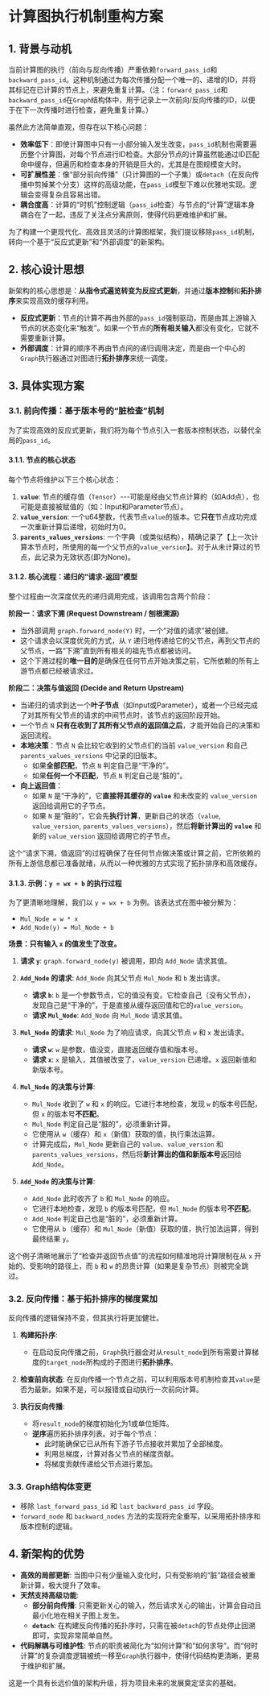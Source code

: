# 计算图执行机制重构方案

## 1. 背景与动机

当前计算图的执行（前向与反向传播）严重依赖`forward_pass_id`和`backward_pass_id`。这种机制通过为每次传播分配一个唯一的、递增的ID，并将其标记在已计算的节点上，来避免重复计算。（注：`forward_pass_id`和`backward_pass_id`在`Graph`结构体中，用于记录上一次前向/反向传播的ID，以便于在下一次传播时进行检查，避免重复计算。）

虽然此方法简单直观，但存在以下核心问题：

-   **效率低下**：即使计算图中只有一小部分输入发生改变，`pass_id`机制也需要遍历整个计算图，对每个节点进行ID检查。大部分节点的计算虽然能通过ID匹配命中缓存，但遍历和检查本身的开销是巨大的，尤其是在图规模变大时。
-   **可扩展性差**：像“部分前向传播”（只计算图的一个子集）或`detach`（在反向传播中剪掉某个分支）这样的高级功能，在`pass_id`模型下难以优雅地实现。逻辑会变得复杂且容易出错。
-   **耦合度高**：计算的“时机”控制逻辑（`pass_id`检查）与节点的“计算”逻辑本身耦合在了一起，违反了关注点分离原则，使得代码更难维护和扩展。

为了构建一个更现代化、高效且灵活的计算图框架，我们提议移除`pass_id`机制，转向一个基于“反应式更新”和“外部调度”的新架构。

## 2. 核心设计思想

新架构的核心思想是：**从指令式遍览转变为反应式更新**，并通过**版本控制**和**拓扑排序**来实现高效的缓存利用。

-   **反应式更新**：节点的计算不再由外部的`pass_id`强制驱动，而是由其上游输入节点的状态变化来“触发”。如果一个节点的**所有相关输入**都没有变化，它就不需要重新计算。
-   **外部调度**：计算的顺序不再由节点间的递归调用决定，而是由一个中心的`Graph`执行器通过对图进行**拓扑排序**来统一调度。

## 3. 具体实现方案

### 3.1. 前向传播：基于版本号的“脏检查”机制

为了实现高效的反应式更新，我们将为每个节点引入一套版本控制状态，以替代全局的`pass_id`。

#### 3.1.1. 节点的核心状态

每个节点将维护以下三个核心状态：
1.  **`value`**: 节点的缓存值（`Tensor`）---可能是经由父节点计算的（如Add点），也可能是直接被赋值的（如：Input和Parameter节点）。
2.  **`value_version`**: 一个u64整数，代表节点`value`的版本。它**只在**节点成功完成一次重新计算后递增，初始时为0。
3.  **`parents_values_versions`**: 一个字典（或类似结构），精确记录了【上一次计算本节点时，所使用的每一个父节点的`value_version`】。对于从未计算过的节点，此记录为无效状态(即为None)。

#### 3.1.2. 核心流程：递归的“请求-返回”模型

整个过程由一次深度优先的递归调用完成，该调用包含两个阶段：

**阶段一：请求下溯 (Request Downstream / 刨根溯源)**
-   当外部调用 `graph.forward_node(Y)` 时，一个“对值的请求”被创建。
-   这个请求会以深度优先的方式，从 `Y` 递归地传递给它的父节点，再到父节点的父节点，一路“下溯”直到所有相关的祖先节点都被访问。
-   这个下溯过程的**唯一目的**是确保在任何节点开始决策之前，它所依赖的所有上游节点都已经被请求过。

**阶段二：决策与值返回 (Decide and Return Upstream)**
-   当递归的请求到达一个**叶子节点**（如Input或Parameter），或者一个已经完成了对其所有父节点的请求的中间节点时，该节点的返回阶段开始。
-   一个节点 `N` **只有在收到了其所有父节点的返回值之后**，才能开始自己的决策和返回流程。
-   **本地决策**：节点 `N` 会比较它收到的父节点们的当前 `value_version` 和自己 `parents_values_versions` 中记录的旧版本。
    -   如果**全部匹配**，节点 `N` 判定自己是“干净的”。
    -   如果**任何一个不匹配**，节点 `N` 判定自己是“脏的”。
-   **向上返回值**：
    -   如果 `N` 是“干净的”，它**直接将其缓存的 `value`** 和未改变的 `value_version` 返回给调用它的子节点。
    -   如果 `N` 是“脏的”，它会先**执行计算**，更新自己的状态（`value`, `value_version`, `parents_values_versions`），然后**将新计算出的 `value`** 和新的 `value_version` 返回给调用它的子节点。

这个“请求下溯，值返回”的过程确保了在任何节点做决策或计算之前，它所依赖的所有上游信息都已准备就绪，从而以一种优雅的方式实现了拓扑排序和高效缓存。

#### 3.1.3. 示例：`y = wx + b` 的执行过程

为了更清晰地理解，我们以 `y = wx + b` 为例。该表达式在图中被分解为：
-   `Mul_Node = w * x`
-   `Add_Node(y) = Mul_Node + b`

**场景：只有输入 `x` 的值发生了改变。**

1.  **请求 `y`**: `graph.forward_node(y)` 被调用，即向 `Add_Node` 请求其值。

2.  **`Add_Node` 的请求**: `Add_Node` 向其父节点 `Mul_Node` 和 `b` 发出请求。
    -   **请求 `b`**: `b` 是一个参数节点，它的值没有变。它检查自己（没有父节点），发现自己是“干净的”，于是直接从缓存返回值和它的`value_version`。
    -   **请求 `Mul_Node`**: `Add_Node` 向 `Mul_Node` 请求其值。

3.  **`Mul_Node` 的请求**: `Mul_Node` 为了响应请求，向其父节点 `w` 和 `x` 发出请求。
    -   **请求 `w`**: `w` 是参数，值没变，直接返回缓存值和版本号。
    -   **请求 `x`**: `x` 是输入，其值被改变了，`value_version` 已递增。`x` 返回新值和新版本号。

4.  **`Mul_Node` 的决策与计算**:
    -   `Mul_Node` 收到了 `w` 和 `x` 的响应。它进行本地检查，发现 `w` 的版本号匹配，但 `x` 的版本号**不匹配**。
    -   `Mul_Node` 判定自己是“脏的”，必须重新计算。
    -   它使用从 `w`（缓存）和 `x`（新值）获取的值，执行乘法运算。
    -   计算完成后，`Mul_Node` 更新自己的 `value`、`value_version` 和 `parents_values_versions`，然后将**新计算出的值和新版本号**返回给 `Add_Node`。

5.  **`Add_Node` 的决策与计算**:
    -   `Add_Node` 此时收齐了 `b` 和 `Mul_Node` 的响应。
    -   它进行本地检查，发现 `b` 的版本号匹配，但 `Mul_Node` 的版本号**不匹配**。
    -   `Add_Node` 判定自己也是“脏的”，必须重新计算。
    -   它使用从 `b`（缓存）和 `Mul_Node`（新值）获取的值，执行加法运算，得到最终结果 `y`。

这个例子清晰地展示了“检查并返回节点值”的流程如何精准地将计算限制在从 `x` 开始的、受影响的路径上，而 `b` 和 `w` 的昂贵计算（如果是复杂节点）则被完全跳过。

### 3.2. 反向传播：基于拓扑排序的梯度累加

反向传播的逻辑保持不变，但其执行将更加健壮。

1.  **构建拓扑序**:
    -   在启动反向传播之前，`Graph`执行器会对从`result_node`到所有需要计算梯度的`target_node`所构成的子图进行**拓扑排序**。

2.  **检查前向状态**: 在反向传播一个节点之前，可以利用版本号机制检查其`value`是否为最新。如果不是，可以报错或自动执行一次前向计算。

3.  **执行反向传播**:
    -   将`result_node`的梯度初始化为1或单位矩阵。
    -   **逆序**遍历拓扑排序列表。对于每个节点：
        -   此时能确保它已从所有下游子节点接收并累加了全部梯度。
        -   利用总梯度，计算对各父节点的梯度贡献。
        -   将梯度贡献传递给父节点进行累加。

### 3.3. Graph结构体变更

-   移除 `last_forward_pass_id` 和 `last_backward_pass_id` 字段。
-   `forward_node` 和 `backward_nodes` 方法的实现将完全重写，以采用拓扑排序和版本控制的逻辑。

## 4. 新架构的优势

-   **高效的局部更新**: 当图中只有少量输入变化时，只有受影响的“脏”路径会被重新计算，极大提升了效率。
-   **天然支持高级功能**:
    -   **部分前向传播**: 只需更新关心的输入，然后请求关心的输出，计算会自动且最小化地在相关子图上发生。
    -   **`detach`**: 在构建反向传播的拓扑序时，只需在被`detach`的节点处停止回溯即可，实现非常简单自然。
-   **代码解耦与可维护性**: 节点的职责被简化为“如何计算”和“如何求导”。而“何时计算”的复杂调度逻辑被统一移至`Graph`执行器中，使得代码结构更清晰，更易于维护和扩展。

这是一个具有长远价值的架构升级，将为项目未来的发展奠定坚实的基础。
